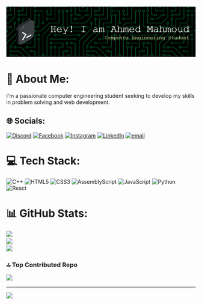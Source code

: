 ![Header](./banner.png)


# 💫 About Me:
I'm a passionate computer engineering student seeking to develop my skills in problem solving and web development.


## 🌐 Socials:
[![Discord](https://img.shields.io/badge/Discord-%237289DA.svg?logo=discord&logoColor=white)](https://discord.gg/ahmedunistudy_38973) [![Facebook](https://img.shields.io/badge/Facebook-%231877F2.svg?logo=Facebook&logoColor=white)](https://facebook.com/Ahmedharidy2004) [![Instagram](https://img.shields.io/badge/Instagram-%23E4405F.svg?logo=Instagram&logoColor=white)](https://instagram.com/ahmedharidy__) [![LinkedIn](https://img.shields.io/badge/LinkedIn-%230077B5.svg?logo=linkedin&logoColor=white)](https://linkedin.com/in/ahmedmahmoud2004) [![email](https://img.shields.io/badge/Email-D14836?logo=gmail&logoColor=white)](mailto:ahmedunistudy@gmail.com) 

# 💻 Tech Stack:
![C++](https://img.shields.io/badge/c++-%2300599C.svg?style=for-the-badge&logo=c%2B%2B&logoColor=white) ![HTML5](https://img.shields.io/badge/html5-%23E34F26.svg?style=for-the-badge&logo=html5&logoColor=white) ![CSS3](https://img.shields.io/badge/css3-%231572B6.svg?style=for-the-badge&logo=css3&logoColor=white) ![AssemblyScript](https://img.shields.io/badge/assembly%20script-%23000000.svg?style=for-the-badge&logo=assemblyscript&logoColor=white) ![JavaScript](https://img.shields.io/badge/javascript-%23323330.svg?style=for-the-badge&logo=javascript&logoColor=%23F7DF1E) ![Python](https://img.shields.io/badge/python-3670A0?style=for-the-badge&logo=python&logoColor=ffdd54) ![React](https://img.shields.io/badge/react-%2320232a.svg?style=for-the-badge&logo=react&logoColor=%2361DAFB)
# 📊 GitHub Stats:
![](https://github-readme-stats.vercel.app/api?username=ahmedharidy2004&theme=dark&hide_border=false&include_all_commits=false&count_private=false)<br/>
![](https://nirzak-streak-stats.vercel.app/?user=ahmedharidy2004&theme=dark&hide_border=false)<br/>
![](https://github-readme-stats.vercel.app/api/top-langs/?username=ahmedharidy2004&theme=dark&hide_border=false&include_all_commits=false&count_private=false&layout=compact)

### 🔝 Top Contributed Repo
![](https://github-contributor-stats.vercel.app/api?username=ahmedharidy2004&limit=5&theme=dark&combine_all_yearly_contributions=true)

---
[![](https://visitcount.itsvg.in/api?id=ahmedharidy2004&icon=0&color=0)](https://visitcount.itsvg.in)

<!-- Proudly created with GPRM ( https://gprm.itsvg.in ) -->
